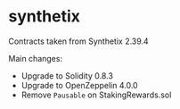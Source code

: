 # synthetix

Contracts taken from Synthetix 2.39.4

Main changes:
- Upgrade to Solidity 0.8.3 
- Upgrade to OpenZeppelin 4.0.0
- Remove `Pausable` on StakingRewards.sol
